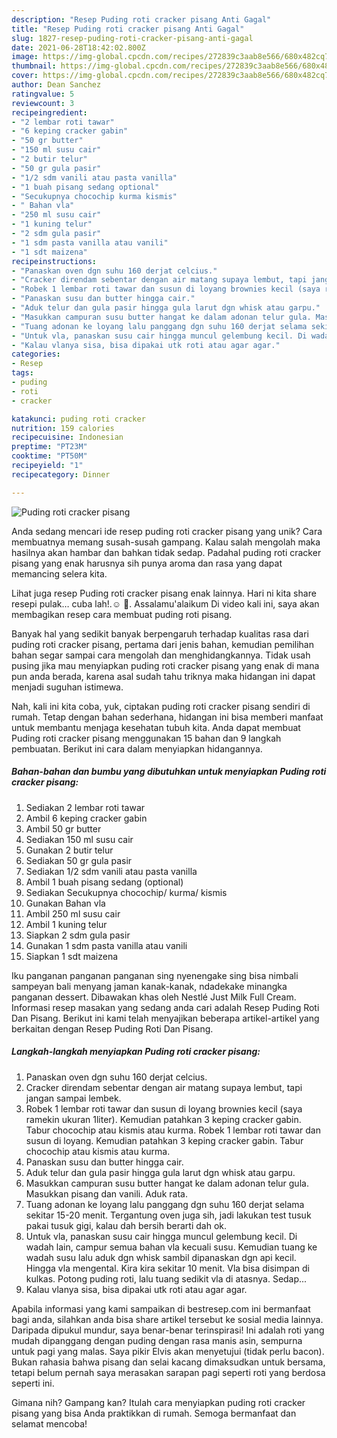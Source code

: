 ```yaml
---
description: "Resep Puding roti cracker pisang Anti Gagal"
title: "Resep Puding roti cracker pisang Anti Gagal"
slug: 1827-resep-puding-roti-cracker-pisang-anti-gagal
date: 2021-06-28T18:42:02.800Z
image: https://img-global.cpcdn.com/recipes/272839c3aab8e566/680x482cq70/puding-roti-cracker-pisang-foto-resep-utama.jpg
thumbnail: https://img-global.cpcdn.com/recipes/272839c3aab8e566/680x482cq70/puding-roti-cracker-pisang-foto-resep-utama.jpg
cover: https://img-global.cpcdn.com/recipes/272839c3aab8e566/680x482cq70/puding-roti-cracker-pisang-foto-resep-utama.jpg
author: Dean Sanchez
ratingvalue: 5
reviewcount: 3
recipeingredient:
- "2 lembar roti tawar"
- "6 keping cracker gabin"
- "50 gr butter"
- "150 ml susu cair"
- "2 butir telur"
- "50 gr gula pasir"
- "1/2 sdm vanili atau pasta vanilla"
- "1 buah pisang sedang optional"
- "Secukupnya chocochip kurma kismis"
- " Bahan vla"
- "250 ml susu cair"
- "1 kuning telur"
- "2 sdm gula pasir"
- "1 sdm pasta vanilla atau vanili"
- "1 sdt maizena"
recipeinstructions:
- "Panaskan oven dgn suhu 160 derjat celcius."
- "Cracker direndam sebentar dengan air matang supaya lembut, tapi jangan sampai lembek."
- "Robek 1 lembar roti tawar dan susun di loyang brownies kecil (saya ramekin ukuran 1liter). Kemudian patahkan 3 keping cracker gabin. Tabur chocochip atau kismis atau kurma. Robek 1 lembar roti tawar dan susun di loyang. Kemudian patahkan 3 keping cracker gabin. Tabur chocochip atau kismis atau kurma."
- "Panaskan susu dan butter hingga cair."
- "Aduk telur dan gula pasir hingga gula larut dgn whisk atau garpu."
- "Masukkan campuran susu butter hangat ke dalam adonan telur gula. Masukkan pisang dan vanili. Aduk rata."
- "Tuang adonan ke loyang lalu panggang dgn suhu 160 derjat selama sekitar 15-20 menit. Tergantung oven juga sih, jadi lakukan test tusuk pakai tusuk gigi, kalau dah bersih berarti dah ok."
- "Untuk vla, panaskan susu cair hingga muncul gelembung kecil. Di wadah lain, campur semua bahan vla kecuali susu. Kemudian tuang ke wadah susu lalu aduk dgn whisk sambil dipanaskan dgn api kecil. Hingga vla mengental. Kira kira sekitar 10 menit. Vla bisa disimpan di kulkas. Potong puding roti, lalu tuang sedikit vla di atasnya. Sedap..."
- "Kalau vlanya sisa, bisa dipakai utk roti atau agar agar."
categories:
- Resep
tags:
- puding
- roti
- cracker

katakunci: puding roti cracker 
nutrition: 159 calories
recipecuisine: Indonesian
preptime: "PT23M"
cooktime: "PT50M"
recipeyield: "1"
recipecategory: Dinner

---
```



![Puding roti cracker pisang](https://img-global.cpcdn.com/recipes/272839c3aab8e566/680x482cq70/puding-roti-cracker-pisang-foto-resep-utama.jpg)

Anda sedang mencari ide resep puding roti cracker pisang yang unik? Cara membuatnya memang susah-susah gampang. Kalau salah mengolah maka hasilnya akan hambar dan bahkan tidak sedap. Padahal puding roti cracker pisang yang enak harusnya sih punya aroma dan rasa yang dapat memancing selera kita.

Lihat juga resep Puding roti cracker pisang enak lainnya. Hari ni kita share resepi pulak… cuba lah!.☺️ 🏻. Assalamu&#39;alaikum Di video kali ini, saya akan membagikan resep cara membuat puding roti pisang.

Banyak hal yang sedikit banyak berpengaruh terhadap kualitas rasa dari puding roti cracker pisang, pertama dari jenis bahan, kemudian pemilihan bahan segar sampai cara mengolah dan menghidangkannya. Tidak usah pusing jika mau menyiapkan puding roti cracker pisang yang enak di mana pun anda berada, karena asal sudah tahu triknya maka hidangan ini dapat menjadi suguhan istimewa.


Nah, kali ini kita coba, yuk, ciptakan puding roti cracker pisang sendiri di rumah. Tetap dengan bahan sederhana, hidangan ini bisa memberi manfaat untuk membantu menjaga kesehatan tubuh kita. Anda dapat membuat Puding roti cracker pisang menggunakan 15 bahan dan 9 langkah pembuatan. Berikut ini cara dalam menyiapkan hidangannya.

<!--inarticleads1-->

##### Bahan-bahan dan bumbu yang dibutuhkan untuk menyiapkan Puding roti cracker pisang:

1. Sediakan 2 lembar roti tawar
1. Ambil 6 keping cracker gabin
1. Ambil 50 gr butter
1. Sediakan 150 ml susu cair
1. Gunakan 2 butir telur
1. Sediakan 50 gr gula pasir
1. Sediakan 1/2 sdm vanili atau pasta vanilla
1. Ambil 1 buah pisang sedang (optional)
1. Sediakan Secukupnya chocochip/ kurma/ kismis
1. Gunakan  Bahan vla
1. Ambil 250 ml susu cair
1. Ambil 1 kuning telur
1. Siapkan 2 sdm gula pasir
1. Gunakan 1 sdm pasta vanilla atau vanili
1. Siapkan 1 sdt maizena


Iku panganan panganan panganan sing nyenengake sing bisa nimbali sampeyan bali menyang jaman kanak-kanak, ndadekake minangka panganan dessert. Dibawakan khas oleh Nestlé Just Milk Full Cream. Informasi resep masakan yang sedang anda cari adalah Resep Puding Roti Dan Pisang. Berikut ini kami telah menyajikan beberapa artikel-artikel yang berkaitan dengan Resep Puding Roti Dan Pisang. 

<!--inarticleads2-->

##### Langkah-langkah menyiapkan Puding roti cracker pisang:

1. Panaskan oven dgn suhu 160 derjat celcius.
1. Cracker direndam sebentar dengan air matang supaya lembut, tapi jangan sampai lembek.
1. Robek 1 lembar roti tawar dan susun di loyang brownies kecil (saya ramekin ukuran 1liter). Kemudian patahkan 3 keping cracker gabin. Tabur chocochip atau kismis atau kurma. Robek 1 lembar roti tawar dan susun di loyang. Kemudian patahkan 3 keping cracker gabin. Tabur chocochip atau kismis atau kurma.
1. Panaskan susu dan butter hingga cair.
1. Aduk telur dan gula pasir hingga gula larut dgn whisk atau garpu.
1. Masukkan campuran susu butter hangat ke dalam adonan telur gula. Masukkan pisang dan vanili. Aduk rata.
1. Tuang adonan ke loyang lalu panggang dgn suhu 160 derjat selama sekitar 15-20 menit. Tergantung oven juga sih, jadi lakukan test tusuk pakai tusuk gigi, kalau dah bersih berarti dah ok.
1. Untuk vla, panaskan susu cair hingga muncul gelembung kecil. Di wadah lain, campur semua bahan vla kecuali susu. Kemudian tuang ke wadah susu lalu aduk dgn whisk sambil dipanaskan dgn api kecil. Hingga vla mengental. Kira kira sekitar 10 menit. Vla bisa disimpan di kulkas. Potong puding roti, lalu tuang sedikit vla di atasnya. Sedap...
1. Kalau vlanya sisa, bisa dipakai utk roti atau agar agar.


Apabila informasi yang kami sampaikan di bestresep.com ini bermanfaat bagi anda, silahkan anda bisa share artikel tersebut ke sosial media lainnya. Daripada dipukul mundur, saya benar-benar terinspirasi! Ini adalah roti yang mudah dipanggang dengan puding dengan rasa manis asin, sempurna untuk pagi yang malas. Saya pikir Elvis akan menyetujui (tidak perlu bacon). Bukan rahasia bahwa pisang dan selai kacang dimaksudkan untuk bersama, tetapi belum pernah saya merasakan sarapan pagi seperti roti yang berdosa seperti ini. 

Gimana nih? Gampang kan? Itulah cara menyiapkan puding roti cracker pisang yang bisa Anda praktikkan di rumah. Semoga bermanfaat dan selamat mencoba!
